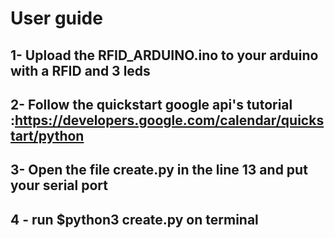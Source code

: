 # User guide
## 1- Upload the RFID_ARDUINO.ino to your arduino with a RFID and 3 leds
## 2- Follow the quickstart google api's tutorial :https://developers.google.com/calendar/quickstart/python
## 3- Open the file create.py in the line 13 and put your serial port
## 4 - run   $python3 create.py on terminal
